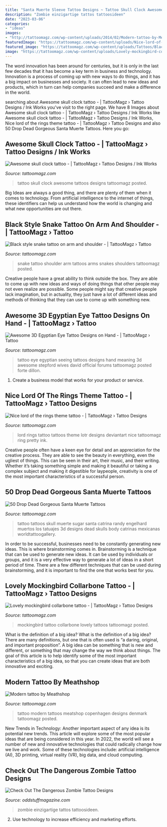 ```yaml
---
title: "Santa Muerte Sleeve Tattoo Designs ~ Tattoo Skull Clock Awesome Tattoos Designs Tattoomagz Posted"
description: "Zombie einzigartige tattos tattoosideen"
date: "2023-03-06"
categories:
- "ideas"
images:
- "http://tattoomagz.com/wp-content/uploads/2014/02/Modern-tattoo-by-Meathshop.jpg"
featuredImage: "https://tattoomagz.com/wp-content/uploads/Nice-lord-of-the-rings-theme-tattoo.jpg"
featured_image: "https://tattoomagz.com/wp-content/uploads/Tattoos/Black-style-snake-tattoo-on-arm-and-shoulder-601x900.jpg"
image: "https://tattoomagz.com/wp-content/uploads/Lovely-mockingbird-collarbone-tattoo.jpg"
---
```



The word innovation has been around for centuries, but it is only in the last few decades that it has become a key term in business and technology. Innovation is a process of coming up with new ways to do things, and it has a big impact on businesses and society. It can often lead to new ideas and products, which in turn can help companies succeed and make a difference in the world.

	

		
searching about Awesome skull clock tattoo - | TattooMagz › Tattoo Designs / Ink Works you've visit to the right page. We have 8 Images about Awesome skull clock tattoo - | TattooMagz › Tattoo Designs / Ink Works like Awesome skull clock tattoo - | TattooMagz › Tattoo Designs / Ink Works, Nice lord of the rings theme tattoo - | TattooMagz › Tattoo Designs and also 50 Drop Dead Gorgeous Santa Muerte Tattoos. Here you go:
		
    
## Awesome Skull Clock Tattoo - | TattooMagz › Tattoo Designs / Ink Works

<img loading=lazy src="https://tattoomagz.com/wp-content/uploads/Awesome-skull-clock-tattoo-674x900.jpg" onerror="this.onerror=null;this.src='https://tse4.mm.bing.net/th?id=OIP.BtUSLreiKtezlraARzhrTgHaJ4&amp;pid=15.1';" alt="Awesome skull clock tattoo - | TattooMagz › Tattoo Designs / Ink Works">

_Source: tattoomagz.com_

>tattoo skull clock awesome tattoos designs tattoomagz posted. 

	

Big Ideas are always a good thing, and there are plenty of them when it comes to technology. From artificial intelligence to the internet of things, these identifiers can help us understand how the world is changing and what new opportunities are out there.

    
## Black Style Snake Tattoo On Arm And Shoulder - | TattooMagz › Tattoo

<img loading=lazy src="https://tattoomagz.com/wp-content/uploads/Tattoos/Black-style-snake-tattoo-on-arm-and-shoulder-601x900.jpg" onerror="this.onerror=null;this.src='https://tse4.mm.bing.net/th?id=OIP.LsHPBona-i94EisDmIAORgHaLF&amp;pid=15.1';" alt="Black style snake tattoo on arm and shoulder - | TattooMagz › Tattoo">

_Source: tattoomagz.com_

>snake tattoo shoulder arm tattoos arms snakes shoulders tattoomagz posted. 

	

Creative people have a great ability to think outside the box. They are able to come up with new ideas and ways of doing things that other people may not even realize are possible. Some people might say that creative people lack imagination, but in actuality, they just have a lot of different ideas and methods of thinking that they can use to come up with something new.

    
## Awesome 3D Egyptian Eye Tattoo Designs On Hand - | TattooMagz › Tattoo

<img loading=lazy src="https://tattoomagz.com/wp-content/uploads/egyptian-eye-tattoo-meaning-stepford-wives-page-790-david-ickes-official-forums-40514.jpg" onerror="this.onerror=null;this.src='https://tse1.mm.bing.net/th?id=OIP.vywLkqDrSoQ7twCQSUvWvAAAAA&amp;pid=15.1';" alt="Awesome 3D Egyptian Eye Tattoo Designs on Hand - | TattooMagz › Tattoo">

_Source: tattoomagz.com_

>tattoo eye egyptian seeing tattoos designs hand meaning 3d awesome stepford wives david official forums tattoomagz posted forte dillon. 

	

1. Create a business model that works for your product or service.

    
## Nice Lord Of The Rings Theme Tattoo - | TattooMagz › Tattoo Designs

<img loading=lazy src="https://tattoomagz.com/wp-content/uploads/Nice-lord-of-the-rings-theme-tattoo.jpg" onerror="this.onerror=null;this.src='https://tse3.mm.bing.net/th?id=OIP.O5WC_n6W7609nVcEwMkHmwHaFj&amp;pid=15.1';" alt="Nice lord of the rings theme tattoo - | TattooMagz › Tattoo Designs">

_Source: tattoomagz.com_

>lord rings tattoo tattoos theme lotr designs deviantart nice tattoomagz ring pretty ink. 

	

Creative people often have a keen eye for detail and an appreciation for the creative process. They are able to see the beauty in everything, even the ugliest of things. This can be seen in their art, their music, and their writing. Whether it’s taking something simple and making it beautiful or taking a complex subject and making it digestible for laypeople, creativity is one of the most important characteristics of a successful person.

    
## 50 Drop Dead Gorgeous Santa Muerte Tattoos

<img loading=lazy src="https://tattoomagz.com/wp-content/uploads/Santa-Muerte-1.jpg" onerror="this.onerror=null;this.src='https://tse4.mm.bing.net/th?id=OIP.bwTQbb-7qUDwtBitEBnAngAAAA&amp;pid=15.1';" alt="50 Drop Dead Gorgeous Santa Muerte Tattoos">

_Source: tattoomagz.com_

>tattoo tattoos skull muerte sugar santa catrina randy engelhard muertos los tatuajes 3d designs dead skulls body catrinas mexicanas worldtattoogallery. 

	

In order to be successful, businesses need to be constantly generating new ideas. This is where brainstorming comes in. Brainstorming is a technique that can be used to generate new ideas. It can be used by individuals or groups, and it is a very effective way to generate a lot of ideas in a short period of time. There are a few different techniques that can be used during brainstorming, and it is important to find the one that works best for you.

    
## Lovely Mockingbird Collarbone Tattoo - | TattooMagz › Tattoo Designs

<img loading=lazy src="https://tattoomagz.com/wp-content/uploads/Lovely-mockingbird-collarbone-tattoo.jpg" onerror="this.onerror=null;this.src='https://tse4.mm.bing.net/th?id=OIP.tBRNcFz1OTwkG-CiauBEugHaE8&amp;pid=15.1';" alt="Lovely mockingbird collarbone tattoo - | TattooMagz › Tattoo Designs">

_Source: tattoomagz.com_

>mockingbird tattoo collarbone lovely tattoos tattoomagz posted. 

	

What is the definition of a big idea?
What is the definition of a big idea? There are many definitions, but one that is often used is “a daring, original, and important proposition”. A big idea can be something that is new and different, or something that may change the way we think about things. The goal of this article is to help identify some of the most important characteristics of a big idea, so that you can create ideas that are both innovative and exciting.

    
## Modern Tattoo By Meathshop

<img loading=lazy src="http://tattoomagz.com/wp-content/uploads/2014/02/Modern-tattoo-by-Meathshop.jpg" onerror="this.onerror=null;this.src='https://tse2.mm.bing.net/th?id=OIP.4FYUp2kI1rNZktyqJOElOQHaNB&amp;pid=15.1';" alt="Modern tattoo by Meathshop">

_Source: tattoomagz.com_

>tattoo modern tattoos meatshop copenhagen designs denmark tattoomagz posted. 

	

New Trends in Technology: Another important aspect of any idea is its potential new trends. This article will explore some of the most popular ideas that are being considered in this year.
In 2022, the world will see a number of new and innovative technologies that could radically change how we live and work. Some of these technologies include: artificial intelligence (AI), 3D printing, virtual reality (VR), big data, and cloud computing.

    
## Check Out The Dangerous Zombie Tattoo Designs

<img loading=lazy src="https://oddstuffmagazine.com/wp-content/uploads/2013/08/zombie-tattoo-designs-7-535x800.jpg" onerror="this.onerror=null;this.src='https://tse3.mm.bing.net/th?id=OIP.MuDlYGKzsB-3qapQ9IfngQHaLE&amp;pid=15.1';" alt="Check Out The Dangerous Zombie Tattoo Designs">

_Source: oddstuffmagazine.com_

>zombie einzigartige tattos tattoosideen. 

	

2. Use technology to increase efficiency and marketing efforts.

